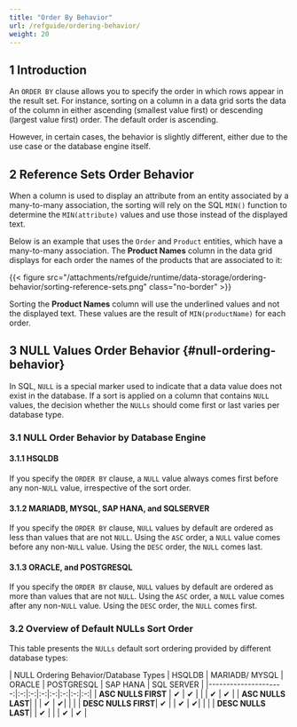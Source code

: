 ```yaml
---
title: "Order By Behavior"
url: /refguide/ordering-behavior/
weight: 20
---
```


## 1 Introduction

An `ORDER BY` clause allows you to specify the order in which rows appear in the result set. For instance, sorting on a column in a data grid sorts the data of the column in either ascending (smallest value first) or descending (largest value first) order. The default order is ascending.

However, in certain cases, the behavior is slightly different, either due to the use case or the database engine itself.

## 2 Reference Sets Order Behavior

When a column is used to display an attribute from an entity associated by a many-to-many association, the sorting will rely on the SQL `MIN()` function to determine the `MIN(attribute)` values and use those instead of the displayed text.

Below is an example that uses the `Order` and `Product` entities, which have a many-to-many association. The **Product Names** column in the data grid displays for each order the names of the products that are associated to it:

{{< figure src="/attachments/refguide/runtime/data-storage/ordering-behavior/sorting-reference-sets.png" class="no-border" >}}

Sorting the **Product Names** column will use the underlined values and not the displayed text. These values are the result of `MIN(productName)` for each order.

## 3 NULL Values Order Behavior {#null-ordering-behavior}

In SQL, `NULL` is a special marker used to indicate that a data value does not exist in the database. If a sort is applied on a column that contains `NULL` values, the decision whether the `NULLs` should come first or last varies per database type.

### 3.1 NULL Order Behavior by Database Engine

#### 3.1.1 HSQLDB

If you specify the `ORDER BY` clause, a `NULL` value always comes first before any non-`NULL` value, irrespective of the sort order.

#### 3.1.2 MARIADB, MYSQL, SAP HANA, and SQLSERVER

If you specify the `ORDER BY` clause, `NULL` values by default are ordered as less than values that are not `NULL`. Using the `ASC` order, a `NULL` value comes before any non-`NULL` value. Using the `DESC` order, the `NULL` comes last.

#### 3.1.3 ORACLE, and POSTGRESQL

If you specify the `ORDER BY` clause, `NULL` values by default are ordered as more than values that are not `NULL`. Using the `ASC` order, a `NULL` value comes after any non-`NULL` value. Using the `DESC` order, the `NULL` comes first.

### 3.2 Overview of Default NULLs Sort Order

This table presents the `NULLs` default sort ordering provided by different database types:

| NULL Ordering Behavior/Database Types  | HSQLDB | MARIADB/ MYSQL | ORACLE | POSTGRESQL | SAP HANA | SQL SERVER |
|---------------------:|:-:|:-:|:-:|:-:|:-:|:-:|:-:|
| **ASC NULLS FIRST** | ✔ | ✔ |  |   | ✔ | ✔ |
| **ASC NULLS LAST**|  |  |  ✔ |  ✔| | |
| **DESC NULLS FIRST**| ✔ |   | ✔  | ✔| | |
| **DESC NULLS LAST**| | ✔ |   |  | ✔ | ✔ |
